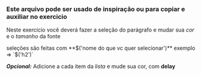 ### Este arquivo pode ser usado de inspiração ou para copiar e auxiliar no exercicio

Neste exercicio você deverá fazer a seleção do parágrafo e mudar sua _cor_ e o _tamanho_ da fonte

seleções são feitas com **$('nome do que vc quer selecionar')** exemplo => `$('h2')`

_**Opcional:**_ Adicione a cada item da _lista_ e mude sua cor, com **delay**
